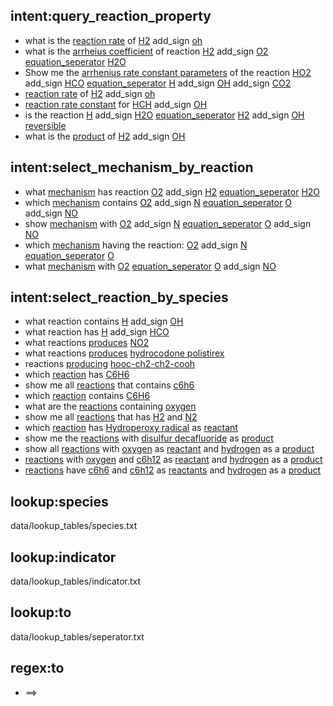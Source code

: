 ## intent:query_reaction_property
 - what is the [reaction rate](attribute) of [H2](species) add_sign [oh](species)
 - what is the [arrheius coefficient](attribute) of reaction [H2](species) add_sign [O2](species) [equation_seperator](to) [H2O](species) 
 - Show me the [arrhenius rate constant parameters](attribute) of the reaction [HO2](species) add_sign [HCO](species) [equation_seperator](to) [H](species) add_sign [OH](species) add_sign [CO2](species)
 - [reaction rate](attribute) of [H2](species) add_sign [oh](species)
 - [reaction rate constant](attribute) for [HCH](species) add_sign [OH](species)
 - is the reaction [H](species) add_sign [H2O](species) [equation_seperator](to) [H2](species) add_sign [OH](species) [reversible](attribute)
 - what is the [product](attribute) of [H2](species) add_sign [OH](species)
 
## intent:select_mechanism_by_reaction
 - what [mechanism](class) has reaction [O2](species) add_sign [H2](species) [equation_seperator](to) [H2O](species)
 - which [mechanism](class) contains [O2](species) add_sign [N](species) [equation_seperator](to) [O](species) add_sign [NO](species) 
 - show [mechanism](class) with [O2](species) add_sign [N](species) [equation_seperator](to) [O](species) add_sign [NO](species) 
 - which [mechanism](class) having the reaction: [O2](species) add_sign [N](species) [equation_seperator](to) [O](species)
 - what [mechanism](class) with [O2](species) [equation_seperator](to) [O](species) add_sign [NO](species) 
  
## intent:select_reaction_by_species
 - what reaction contains [H](species) add_sign [OH](species)
 - what reaction has [H](species) add_sign [HCO](species)
 - what reactions [produces](indicator) [NO2](species)
 - what reactions [produces](indicator) [hydrocodone polistirex](species)
 - reactions [producing](indicator) [hooc-ch2-ch2-cooh](species)
 - which [reaction](class) has [C6H6](species)
 - show me all [reactions](class) that contains [c6h6](species)
 - which [reaction](class) contains [C6H6](species)
 - what are the [reactions](class) containing [oxygen](species)
 - show me all [reactions](class) that has [H2](species) and [N2](species)
 - which [reaction](class) has [Hydroperoxy radical](species) as [reactant](indicator)
 - show me the [reactions](class) with [disulfur decafluoride](species) as [product](indicator)
 - show all [reactions](class) with [oxygen](species) as [reactant](indicator) and [hydrogen](species) as a [product](indicator)
 - [reactions](class) with [oxygen](species) and [c6h12](species) as [reactant](indicator) and [hydrogen](species) as a [product](indicator)
 - [reactions](class) have [c6h6](species) and [c6h12](species) as [reactants](indicator) and [hydrogen](species) as a [product](indicator)
 
 
## lookup:species
data/lookup_tables/species.txt

## lookup:indicator
data/lookup_tables/indicator.txt

## lookup:to
data/lookup_tables/seperator.txt

## regex:to
- ==>